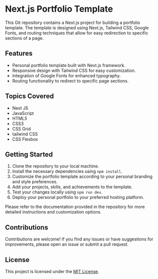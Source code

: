 # Next.js  Portfolio Template

This Git repository contains a Next.js project for building a  portfolio template. The template is designed using Next.js, Tailwind CSS, Google Fonts, and routing techniques that allow for easy redirection to specific sections of a page.

## Features

- Personal portfolio template built with Next.js framework.
- Responsive design with Tailwind CSS for easy customization.
- Integration of Google Fonts for enhanced typography.
- Routing functionality to redirect to specific page sections.
## Topics Covered

- Next JS
- JavaScript
- HTML5
- CSS3
- CSS Grid
- tailwind CSS
- CSS Flexbox
## Getting Started

1. Clone the repository to your local machine.
2. Install the necessary dependencies using `npm install`.
3. Customize the portfolio template according to your personal branding and style preferences.
4. Add your projects, skills, and achievements to the template.
5. Test your changes locally using `npm run dev`.
6. Deploy your personal portfolio to your preferred hosting platform.

Please refer to the documentation provided in the repository for more detailed instructions and customization options.

## Contributions

Contributions are welcome! If you find any issues or have suggestions for improvements, please open an issue or submit a pull request.

## License

This project is licensed under the [MIT License](LICENSE).

